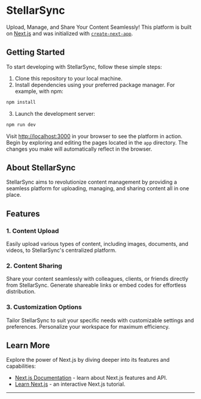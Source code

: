 # StellarSync

Upload, Manage, and Share Your Content
Seamlessly! This platform is built on [Next.js](https://nextjs.org/) and was initialized with [`create-next-app`](https://github.com/vercel/next.js/tree/canary/packages/create-next-app).

## Getting Started

To start developing with StellarSync, follow these simple steps:

1. Clone this repository to your local machine.
2. Install dependencies using your preferred package manager. For example, with npm:

```bash
npm install
```

3. Launch the development server:

```bash
npm run dev
```

Visit [http://localhost:3000](http://localhost:3000) in your browser to see the platform in action. Begin by exploring and editing the pages located in the `app` directory. The changes you make will automatically reflect in the browser.

## About StellarSync

StellarSync aims to revolutionize content management by providing a seamless platform for uploading, managing, and sharing content all in one place.

## Features

### 1. Content Upload

Easily upload various types of content, including images, documents, and videos, to StellarSync's centralized platform.

### 2. Content Sharing

Share your content seamlessly with colleagues, clients, or friends directly from StellarSync. Generate shareable links or embed codes for effortless distribution.

### 3. Customization Options

Tailor StellarSync to suit your specific needs with customizable settings and preferences. Personalize your workspace for maximum efficiency.

## Learn More

Explore the power of Next.js by diving deeper into its features and capabilities:

- [Next.js Documentation](https://nextjs.org/docs) - learn about Next.js features and API.
- [Learn Next.js](https://nextjs.org/learn) - an interactive Next.js tutorial.

---
